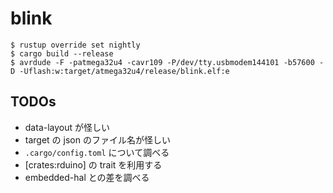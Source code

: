 # blink

```console
$ rustup override set nightly
$ cargo build --release
$ avrdude -F -patmega32u4 -cavr109 -P/dev/tty.usbmodem144101 -b57600 -D -Uflash:w:target/atmega32u4/release/blink.elf:e
```

## TODOs

- data-layout が怪しい
- target の json のファイル名が怪しい
- `.cargo/config.toml` について調べる
- [crates:rduino] の trait を利用する
- embedded-hal との差を調べる
